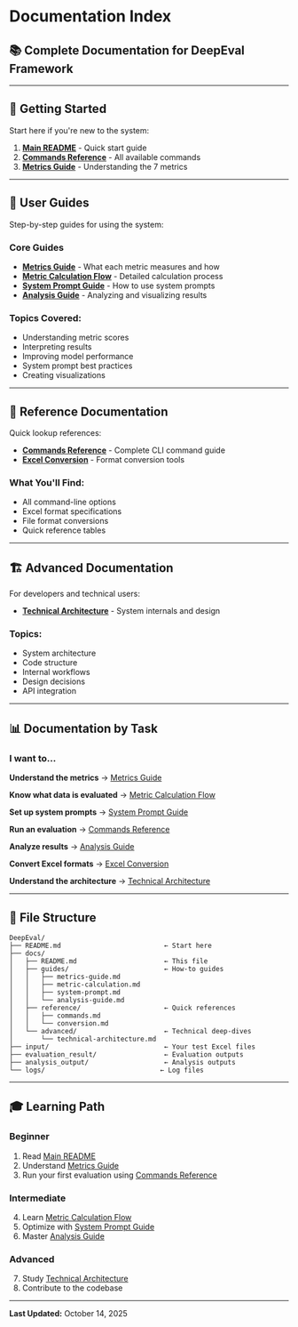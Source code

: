 # Documentation Index

## 📚 Complete Documentation for DeepEval Framework

---

## 🚀 Getting Started

Start here if you're new to the system:

1. **[Main README](../README.md)** - Quick start guide
2. **[Commands Reference](reference/commands.md)** - All available commands
3. **[Metrics Guide](guides/metrics-guide.md)** - Understanding the 7 metrics

---

## 📖 User Guides

Step-by-step guides for using the system:

### Core Guides
- **[Metrics Guide](guides/metrics-guide.md)** - What each metric measures and how
- **[Metric Calculation Flow](guides/metric-calculation.md)** - Detailed calculation process
- **[System Prompt Guide](guides/system-prompt.md)** - How to use system prompts
- **[Analysis Guide](guides/analysis-guide.md)** - Analyzing and visualizing results

### Topics Covered:
- Understanding metric scores
- Interpreting results
- Improving model performance
- System prompt best practices
- Creating visualizations

---

## 🔧 Reference Documentation

Quick lookup references:

- **[Commands Reference](reference/commands.md)** - Complete CLI command guide
- **[Excel Conversion](reference/conversion.md)** - Format conversion tools

### What You'll Find:
- All command-line options
- Excel format specifications
- File format conversions
- Quick reference tables

---

## 🏗️ Advanced Documentation

For developers and technical users:

- **[Technical Architecture](advanced/technical-architecture.md)** - System internals and design

### Topics:
- System architecture
- Code structure
- Internal workflows
- Design decisions
- API integration

---

## 📊 Documentation by Task

### I want to...

**Understand the metrics**
→ [Metrics Guide](guides/metrics-guide.md)

**Know what data is evaluated**
→ [Metric Calculation Flow](guides/metric-calculation.md)

**Set up system prompts**
→ [System Prompt Guide](guides/system-prompt.md)

**Run an evaluation**
→ [Commands Reference](reference/commands.md)

**Analyze results**
→ [Analysis Guide](guides/analysis-guide.md)

**Convert Excel formats**
→ [Excel Conversion](reference/conversion.md)

**Understand the architecture**
→ [Technical Architecture](advanced/technical-architecture.md)

---

## 📁 File Structure

```
DeepEval/
├── README.md                          ← Start here
├── docs/
│   ├── README.md                      ← This file
│   ├── guides/                        ← How-to guides
│   │   ├── metrics-guide.md
│   │   ├── metric-calculation.md
│   │   ├── system-prompt.md
│   │   └── analysis-guide.md
│   ├── reference/                     ← Quick references
│   │   ├── commands.md
│   │   └── conversion.md
│   └── advanced/                      ← Technical deep-dives
│       └── technical-architecture.md
├── input/                             ← Your test Excel files
├── evaluation_result/                 ← Evaluation outputs
├── analysis_output/                   ← Analysis outputs
└── logs/                             ← Log files
```

---

## 🎓 Learning Path

### Beginner
1. Read [Main README](../README.md)
2. Understand [Metrics Guide](guides/metrics-guide.md)
3. Run your first evaluation using [Commands Reference](reference/commands.md)

### Intermediate
4. Learn [Metric Calculation Flow](guides/metric-calculation.md)
5. Optimize with [System Prompt Guide](guides/system-prompt.md)
6. Master [Analysis Guide](guides/analysis-guide.md)

### Advanced
7. Study [Technical Architecture](advanced/technical-architecture.md)
8. Contribute to the codebase

---

**Last Updated:** October 14, 2025


